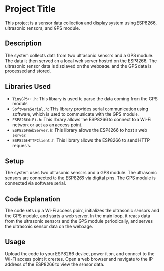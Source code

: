 # Project Title

This project is a sensor data collection and display system using ESP8266, ultrasonic sensors, and GPS module.

## Description

The system collects data from two ultrasonic sensors and a GPS module. The data is then served on a local web server hosted on the ESP8266. The ultrasonic sensor data is displayed on the webpage, and the GPS data is processed and stored.

## Libraries Used

- `TinyGPS++.h`: This library is used to parse the data coming from the GPS module.
- `SoftwareSerial.h`: This library provides serial communication using software, which is used to communicate with the GPS module.
- `ESP8266WiFi.h`: This library allows the ESP8266 to connect to a Wi-Fi network or act as an access point.
- `ESP8266WebServer.h`: This library allows the ESP8266 to host a web server.
- `ESP8266HTTPClient.h`: This library allows the ESP8266 to send HTTP requests.

## Setup

The system uses two ultrasonic sensors and a GPS module. The ultrasonic sensors are connected to the ESP8266 via digital pins. The GPS module is connected via software serial.

## Code Explanation

The code sets up a Wi-Fi access point, initializes the ultrasonic sensors and the GPS module, and starts a web server. In the main loop, it reads data from the ultrasonic sensors and the GPS module periodically, and serves the ultrasonic sensor data on the webpage.

## Usage

Upload the code to your ESP8266 device, power it on, and connect to the Wi-Fi access point it creates. Open a web browser and navigate to the IP address of the ESP8266 to view the sensor data.
